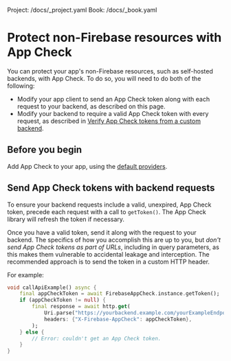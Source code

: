 Project: /docs/_project.yaml
Book: /docs/_book.yaml

<link rel="stylesheet" type="text/css" href="/styles/docs.css" />

# Protect non-Firebase resources with App Check

You can protect your app's non-Firebase resources, such as self-hosted backends,
with App Check. To do so, you will need to do both of the following:

- Modify your app client to send an App Check token along with each request
  to your backend, as described on this page.
- Modify your backend to require a valid App Check token with every request,
  as described in [Verify App Check tokens from a custom backend](/docs/app-check/custom-resource-backend).

## Before you begin

Add App Check to your app, using the [default providers](default-providers).

## Send App Check tokens with backend requests

To ensure your backend requests include a valid, unexpired, App Check token,
precede each request with a call to `getToken()`. The App Check library
will refresh the token if necessary.

Once you have a valid token, send it along with the request to your backend. The
specifics of how you accomplish this are up to you, but _don't send
App Check tokens as part of URLs_, including in query parameters, as this
makes them vulnerable to accidental leakage and interception. The recommended
approach is to send the token in a custom HTTP header.

For example:

```dart
void callApiExample() async {
    final appCheckToken = await FirebaseAppCheck.instance.getToken();
    if (appCheckToken != null) {
        final response = await http.get(
            Uri.parse("https://yourbackend.example.com/yourExampleEndpoint"),
            headers: {"X-Firebase-AppCheck": appCheckToken},
        );
    } else {
        // Error: couldn't get an App Check token.
    }
}
```
